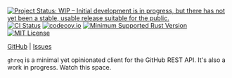 [![Project Status: WIP – Initial development is in progress, but there has not yet been a stable, usable release suitable for the public.](https://www.repostatus.org/badges/latest/wip.svg)](https://www.repostatus.org/#wip)
[![CI Status](https://github.com/jwodder/ghreq-rust/actions/workflows/test.yml/badge.svg)](https://github.com/jwodder/ghreq-rust/actions/workflows/test.yml)
[![codecov.io](https://codecov.io/gh/jwodder/ghreq-rust/branch/main/graph/badge.svg)](https://codecov.io/gh/jwodder/ghreq-rust)
[![Minimum Supported Rust Version](https://img.shields.io/badge/MSRV-1.81-orange)](https://www.rust-lang.org)
[![MIT License](https://img.shields.io/github/license/jwodder/ghreq-rust.svg)](https://opensource.org/licenses/MIT)

[GitHub](https://github.com/jwodder/ghreq-rust) | [Issues](https://github.com/jwodder/ghreq-rust/issues)

`ghreq` is a minimal yet opinionated client for the GitHub REST API.  It's also
a work in progress.  Watch this space.
